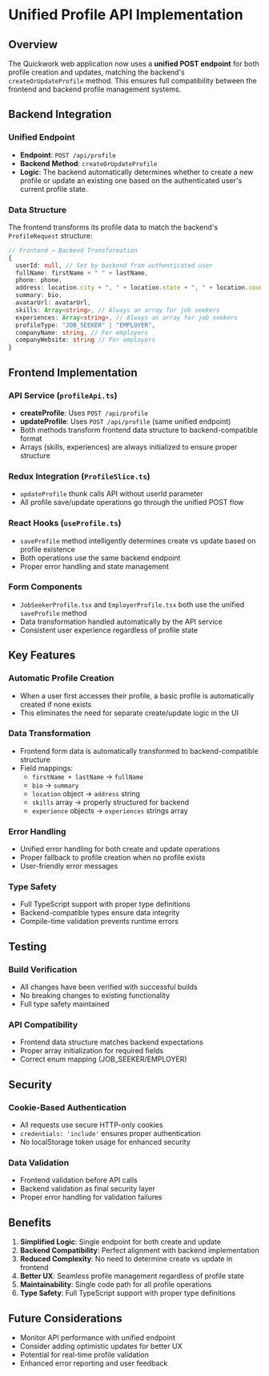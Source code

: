 # Unified Profile API Implementation

## Overview

The Quickwork web application now uses a **unified POST endpoint** for both profile creation and updates, matching the backend's `createOrUpdateProfile` method. This ensures full compatibility between the frontend and backend profile management systems.

## Backend Integration

### Unified Endpoint
- **Endpoint**: `POST /api/profile`
- **Backend Method**: `createOrUpdateProfile`
- **Logic**: The backend automatically determines whether to create a new profile or update an existing one based on the authenticated user's current profile state.

### Data Structure
The frontend transforms its profile data to match the backend's `ProfileRequest` structure:

```typescript
// Frontend → Backend Transformation
{
  userId: null, // Set by backend from authenticated user
  fullName: firstName + " " + lastName,
  phone: phone,
  address: location.city + ", " + location.state + ", " + location.country,
  summary: bio,
  avatarUrl: avatarUrl,
  skills: Array<string>, // Always an array for job seekers
  experiences: Array<string>, // Always an array for job seekers
  profileType: "JOB_SEEKER" | "EMPLOYER",
  companyName: string, // For employers
  companyWebsite: string // For employers
}
```

## Frontend Implementation

### API Service (`profileApi.ts`)
- **createProfile**: Uses `POST /api/profile`
- **updateProfile**: Uses `POST /api/profile` (same unified endpoint)
- Both methods transform frontend data structure to backend-compatible format
- Arrays (skills, experiences) are always initialized to ensure proper structure

### Redux Integration (`ProfileSlice.ts`)
- `updateProfile` thunk calls API without userId parameter
- All profile save/update operations go through the unified POST flow

### React Hooks (`useProfile.ts`)
- `saveProfile` method intelligently determines create vs update based on profile existence
- Both operations use the same backend endpoint
- Proper error handling and state management

### Form Components
- `JobSeekerProfile.tsx` and `EmployerProfile.tsx` both use the unified `saveProfile` method
- Data transformation handled automatically by the API service
- Consistent user experience regardless of profile state

## Key Features

### Automatic Profile Creation
- When a user first accesses their profile, a basic profile is automatically created if none exists
- This eliminates the need for separate create/update logic in the UI

### Data Transformation
- Frontend form data is automatically transformed to backend-compatible structure
- Field mappings:
  - `firstName + lastName` → `fullName`
  - `bio` → `summary`
  - `location` object → `address` string
  - `skills` array → properly structured for backend
  - `experience` objects → `experiences` strings array

### Error Handling
- Unified error handling for both create and update operations
- Proper fallback to profile creation when no profile exists
- User-friendly error messages

### Type Safety
- Full TypeScript support with proper type definitions
- Backend-compatible types ensure data integrity
- Compile-time validation prevents runtime errors

## Testing

### Build Verification
- All changes have been verified with successful builds
- No breaking changes to existing functionality
- Full type safety maintained

### API Compatibility
- Frontend data structure matches backend expectations
- Proper array initialization for required fields
- Correct enum mapping (JOB_SEEKER/EMPLOYER)

## Security

### Cookie-Based Authentication
- All requests use secure HTTP-only cookies
- `credentials: 'include'` ensures proper authentication
- No localStorage token usage for enhanced security

### Data Validation
- Frontend validation before API calls
- Backend validation as final security layer
- Proper error handling for validation failures

## Benefits

1. **Simplified Logic**: Single endpoint for both create and update
2. **Backend Compatibility**: Perfect alignment with backend implementation
3. **Reduced Complexity**: No need to determine create vs update in frontend
4. **Better UX**: Seamless profile management regardless of profile state
5. **Maintainability**: Single code path for all profile operations
6. **Type Safety**: Full TypeScript support with proper type definitions

## Future Considerations

- Monitor API performance with unified endpoint
- Consider adding optimistic updates for better UX
- Potential for real-time profile validation
- Enhanced error reporting and user feedback
